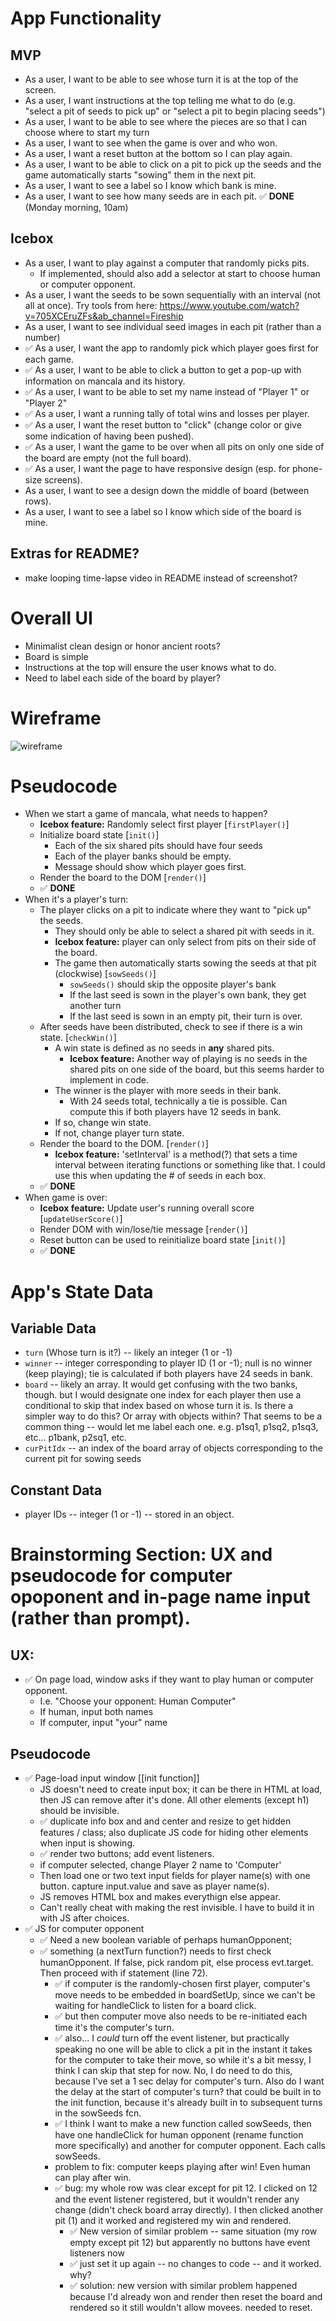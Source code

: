 # App Functionality

## MVP
- As a user, I want to be able to see whose turn it is at the top of the screen. 
- As a user, I want instructions at the top telling me what to do (e.g. "select a pit of seeds to pick up" or "select a pit to begin placing seeds")
- As a user, I want to be able to see where the pieces are so that I can choose where to start my turn
- As a user, I want to see when the game is over and who won.
- As a user, I want a reset button at the bottom so I can play again.
- As a user, I want to be able to click on a pit to pick up the seeds and the game automatically starts "sowing" them in the next pit.
- As a user, I want to see a label so I know which bank is mine.
- As a user, I want to see how many seeds are in each pit.
✅ **DONE** (Monday morning, 10am)

## Icebox
- As a user, I want to play against a computer that randomly picks pits.
    - If implemented, should also add a selector at start to choose human or computer opponent.
- As a user, I want the seeds to be sown sequentially with an interval (not all at once). Try tools from here: https://www.youtube.com/watch?v=705XCEruZFs&ab_channel=Fireship
- As a user, I want to see individual seed images in each pit (rather than a number)
- ✅ As a user, I want the app to randomly pick which player goes first for each game.
- ✅ As a user, I want to be able to click a button to get a pop-up with information on mancala and its history.
- ✅ As a user, I want to be able to set my name instead of "Player 1" or "Player 2"
- ✅ As a user, I want a running tally of total wins and losses per player.
- ✅ As a user, I want the reset button to "click" (change color or give some indication of having been pushed).
- ✅ As a user, I want the game to be over when all pits on only one side of the board are empty (not the full board).
- ✅ As a user, I want the page to have responsive design (esp. for phone-size screens).
- As a user, I want to see a design down the middle of board (between rows).
- As a user, I want to see a label so I know which side of the board is mine.

## Extras for README?
- make looping time-lapse video in README instead of screenshot?

# Overall UI

- Minimalist clean design or honor ancient roots?
- Board is simple
- Instructions at the top will ensure the user knows what to do.
- Need to label each side of the board by player?

# Wireframe

<img title="Wireframe of Mancala" alt="wireframe" src="/images/Mancala_wireframe.drawio.png">

# Pseudocode

- When we start a game of mancala, what needs to happen?
    - **Icebox feature:** Randomly select first player [``firstPlayer()``]
    - Initialize board state [``init()``]
        - Each of the six shared pits should have four seeds
        - Each of the player banks should be empty.
        - Message should show which player goes first.
    - Render the board to the DOM [``render()``]
    - ✅  **DONE**
- When it's a player's turn:
    - The player clicks on a pit to indicate where they want to "pick up" the seeds.
        - They should only be able to select a shared pit with seeds in it.
        - **Icebox feature:** player can only select from pits on their side of the board.
        - The game then automatically starts sowing the seeds at that pit (clockwise) [``sowSeeds()``]
            - ``sowSeeds()`` should skip the opposite player's bank
            - If the last seed is sown in the player's own bank, they get another turn 
            - If the last seed is sown in an empty pit, their turn is over.
    - After seeds have been distributed, check to see if there is a win state.  [``checkWin()``]
        - A win state is defined as no seeds in **any** shared pits.
            - **Icebox feature:** Another way of playing is no seeds in the shared pits on one side of the board, but this seems harder to implement in code.
        - The winner is the player with more seeds in their bank.
            - With 24 seeds total, technically a tie is possible. Can compute this if both players have 12 seeds in bank.
        - If so, change win state.
        - If not, change player turn state.
    - Render the board to the DOM.  [``render()``]
        - **Icebox feature:** 'setInterval' is a method(?) that sets a time interval between iterating functions or something like that. I could use this when updating the # of seeds in each box.
    - ✅ **DONE**
- When game is over:
    - **Icebox feature:** Update user's running overall score [``updateUserScore()``]
    - Render DOM with win/lose/tie message [``render()``]
    - Reset button can be used to reinitialize board state [``init()``]
    - ✅ **DONE**

# App's State Data

## Variable Data
- ``turn`` (Whose turn is it?) -- likely an integer (1 or -1)
- ``winner`` -- integer corresponding to player ID (1 or -1); null is no winner (keep playing); tie is calculated if both players have 24 seeds in bank.
- ``board`` -- likely an array. 
    It would get confusing with the two banks, though. but I would designate one index for each player then use a conditional to skip that index based on whose turn it is. Is there a simpler way to do this?
    Or array with objects within? That seems to be a common thing -- would let me label each one. e.g. p1sq1, p1sq2, p1sq3, etc... p1bank, p2sq1, etc.
- ``curPitIdx`` -- an index of the board array of objects corresponding to the current pit for sowing seeds

## Constant Data
- player IDs -- integer (1 or -1) -- stored in an object.


# Brainstorming Section: UX and pseudocode for computer opoponent and in-page name input (rather than prompt).

## UX:
- ✅ On page load, window asks if they want to play human or computer opponent.
    - I.e. "Choose your opponent: Human   Computer"
    - If human, input both names
    - If computer, input "your" name


## Pseudocode

- ✅ Page-load input window [[init function]]
    - JS doesn't need to create input box; it can be there in HTML at load, then JS can remove after it's done. All other elements (except h1) should be invisible.
    - ✅ duplicate info box and and center and resize to get hidden features / class; also duplicate JS code for hiding other elements when input is showing.
    - ✅ render two buttons; add event listeners.
    - if computer selected, change Player 2 name to 'Computer'
    - Then load one or two text input fields for player name(s) with one button. capture input.value and save as player name(s).
    - JS removes HTML box and makes everythign else appear.
    - Can't really cheat with making the rest invisible. I have to build it in with JS after choices.
- ✅ JS for computer opponent
    - ✅ Need a new boolean variable of perhaps humanOpponent;
    - ✅ something (a nextTurn function?) needs to first check humanOpponent. If false, pick random pit, else process evt.target. Then proceed with if statement (line 72).
        - ✅ if computer is the randomly-chosen first player, computer's move needs to be embedded in boardSetUp, since we can't be waiting for handleClick to listen for a board click.
        - ✅ but then computer move also needs to be re-initiated each time it's the computer's turn.
        - ✅ also... I *could* turn off the event listener, but practically speaking no one will be able to click a pit in the instant it takes for the computer to take their move, so while it's a bit messy, I think I can skip that step for now. No, I do need to do this, because I've set a 1 sec delay for computer's turn. Also do I want the delay at the start of computer's turn? that could be built in to the init function, because it's already built in to subsequent turns in the sowSeeds fcn.
        - ✅ I think I want to make a new function called sowSeeds, then have one handleClick for human opponent (rename function more specifically) and another for computer opponent. Each calls sowSeeds.
        - problem to fix: computer keeps playing after win! Even human can play after win.
        - ✅ bug: my whole row was clear except for pit 12. I clicked on 12 and the event listener registered, but it wouldn't render any change (didn't check board array directly). I then clicked another pit (1) and it worked and registered my win and rendered. 
            - ✅ New version of similar problem -- same situation (my row empty except pit 12) but apparently no buttons have event listeners now
            - ✅ just set it up again -- no changes to code -- and it worked. why?
            - ✅ solution: new version with similar problem happened because I'd already won and render then reset the board and rendered so it still wouldn't allow movees. needed to reset.